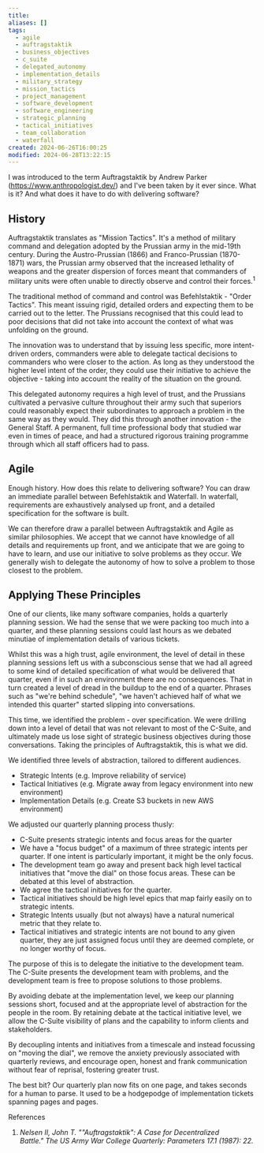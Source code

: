 ```yaml
---
title: 
aliases: []
tags:
  - agile
  - auftragstaktik
  - business_objectives
  - c_suite
  - delegated_autonomy
  - implementation_details
  - military_strategy
  - mission_tactics
  - project_management
  - software_development
  - software_engineering
  - strategic_planning
  - tactical_initiatives
  - team_collaboration
  - waterfall
created: 2024-06-26T16:00:25
modified: 2024-06-28T13:22:15
---
```


I was introduced to the term Auftragstaktik by Andrew Parker (<https://www.anthropologist.dev/>) and I've been taken by it ever since. What is it? And what does it have to do with delivering software?

## History

Auftragstaktik translates as "Mission Tactics". It's a method of military command and delegation adopted by the Prussian army in the mid-19th century. During the Austro-Prussian (1866) and Franco-Prussian (1870-1871) wars, the Prussian army observed that the increased lethality of weapons and the greater dispersion of forces meant that commanders of military units were often unable to directly observe and control their forces.$^1$

The traditional method of command and control was Befehlstaktik - "Order Tactics". This meant issuing rigid, detailed orders and expecting them to be carried out to the letter. The Prussians recognised that this could lead to poor decisions that did not take into account the context of what was unfolding on the ground.

The innovation was to understand that by issuing less specific, more intent-driven orders, commanders were able to delegate tactical decisions to commanders who were closer to the action. As long as they understood the higher level intent of the order, they could use their initiative to achieve the objective - taking into account the reality of the situation on the ground.

This delegated autonomy requires a high level of trust, and the Prussians cultivated a pervasive culture throughout their army such that superiors could reasonably expect their subordinates to approach a problem in the same way as they would. They did this through another innovation - the General Staff. A permanent, full time professional body that studied war even in times of peace, and had a structured rigorous training programme through which all staff officers had to pass.

## Agile

Enough history. How does this relate to delivering software? You can draw an immediate parallel between Befehlstaktik and Waterfall. In waterfall, requirements are exhaustively analysed up front, and a detailed specification for the software is built.

We can therefore draw a parallel between Auftragstaktik and Agile as similar philosophies. We accept that we cannot have knowledge of all details and requirements up front, and we anticipate that we are going to have to learn, and use our initiative to solve problems as they occur. We generally wish to delegate the autonomy of how to solve a problem to those closest to the problem.

## Applying These Principles

One of our clients, like many software companies, holds a quarterly planning session. We had the sense that we were packing too much into a quarter, and these planning sessions could last hours as we debated minutiae of implementation details of various tickets.

Whilst this was a high trust, agile environment, the level of detail in these planning sessions left us with a subconscious sense that we had all agreed to some kind of detailed specification of what would be delivered that quarter, even if in such an environment there are no consequences. That in turn created a level of dread in the buildup to the end of a quarter. Phrases such as "we're behind schedule", "we haven't achieved half of what we intended this quarter" started slipping into conversations.

This time, we identified the problem - over specification. We were drilling down into a level of detail that was not relevant to most of the C-Suite, and ultimately made us lose sight of strategic business objectives during those conversations. Taking the principles of Auftragstaktik, this is what we did.

We identified three levels of abstraction, tailored to different audiences.

- Strategic Intents (e.g. Improve reliability of service)
- Tactical Initiatives (e.g. Migrate away from legacy environment into new environment)
- Implementation Details (e.g. Create S3 buckets in new AWS environment)

We adjusted our quarterly planning process thusly:

- C-Suite presents strategic intents and focus areas for the quarter
- We have a "focus budget" of a maximum of three strategic intents per quarter. If one intent is particularly important, it might be the only focus.
- The development team go away and present back high level tactical initiatives that "move the dial" on those focus areas. These can be debated at this level of abstraction.
- We agree the tactical initiatives for the quarter.
- Tactical initiatives should be high level epics that map fairly easily on to strategic intents.
- Strategic Intents usually (but not always) have a natural numerical metric that they relate to.
- Tactical initiatives and strategic intents are not bound to any given quarter, they are just assigned focus until they are deemed complete, or no longer worthy of focus.

The purpose of this is to delegate the initiative to the development team. The C-Suite presents the development team with problems, and the development team is free to propose solutions to those problems.

By avoiding debate at the implementation level, we keep our planning sessions short, focused and at the appropriate level of abstraction for the people in the room. By retaining debate at the tactical initiative level, we allow the C-Suite visibility of plans and the capability to inform clients and stakeholders.

By decoupling intents and initiatives from a timescale and instead focussing on "moving the dial", we remove the anxiety previously associated with quarterly reviews, and encourage open, honest and frank communication without fear of reprisal, fostering greater trust.

The best bit? Our quarterly plan now fits on one page, and takes seconds for a human to parse. It used to be a hodgepodge of implementation tickets spanning pages and pages.

References

1. _Nelsen II, John T. ""Auftragstaktik": A Case for Decentralized Battle." The US Army War College Quarterly: Parameters 17.1 (1987): 22._
